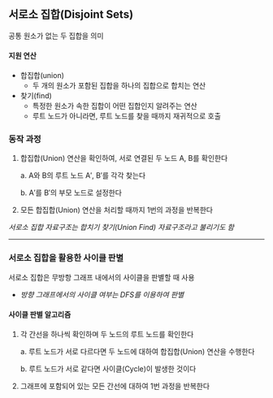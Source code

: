 ## 서로소 집합(Disjoint Sets)

공통 원소가 없는 두 집합을 의미

#### 지원 연산

- 합집합(union)
    - 두 개의 원소가 포함된 집합을 하나의 집합으로 합치는 연산
- 찾기(find)
    - 특정한 원소가 속한 집합이 어떤 집합인지 알려주는 연산
    - 루트 노드가 아니라면, 루트 노드를 찾을 때까지 재귀적으로 호출

### 동작 과정

1. 합집합(Union) 연산을 확인하여, 서로 연결된 두 노드 A, B를 확인한다

    a. A와 B의 루트 노드 A′, B′를 각각 찾는다

    b. A′를 B′의 부모 노드로 설정한다

2. 모든 합집합(Union) 연산을 처리할 때까지 1번의 과정을 반복한다

*서로소 집합 자료구조는 합치기 찾기(Union Find) 자료구조라고 불리기도 함*


---

### 서로소 집합을 활용한 사이클 판별

서로소 집합은 무방항 그래프 내에서의 사이클을 판별할 때 사용

* *방향 그래프에서의 사이클 여부는 DFS를 이용하여 판별*

#### 사이클 판별 알고리즘

1. 각 간선을 하나씩 확인하며 두 노드의 루트 노드를 확인한다 

    a. 루트 노드가 서로 다르다면 두 노드에 대하여 합집합(Union) 연산을 수행한다

    b. 루트 노드가 서로 같다면 사이클(Cycle)이 발생한 것이다
    
2. 그래프에 포함되어 있는 모든 간선에 대하여 1번 과정을 반복한다

